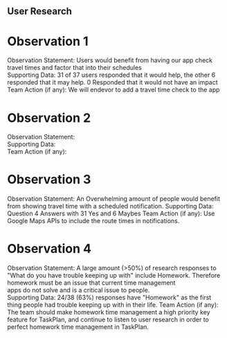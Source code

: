 ## User Research

# Observation 1
Observation Statement: Users would benefit from having our app check travel times and factor that into their schedules  
Supporting Data: 31 of 37 users responded that it would help, the other 6 responded that it may help. 0 Responded that it would not have an impact  
Team Action (if any): We will endevor to add a travel time check to the app  

# Observation 2
Observation Statement:   
Supporting Data:   
Team Action (if any):   

# Observation 3
Observation Statement: An Overwhelming amount of people would benefit from showing travel time with a scheduled notification. 
Supporting Data: Question 4 Answers with 31 Yes and 6 Maybes
Team Action (if any): Use Google Maps APIs to include the route times in notifications.

# Observation 4
Observation Statement: A large amount (>50%) of research responses to "What do you have trouble keeping 
up with" include Homework. Therefore homework must be an issue that current time management            
apps do not solve and is a critical issue to people.  
Supporting Data: 24/38 (63%) responses have "Homework" as the first thing people had trouble keeping up with in their life.
Team Action (if any): The team should make homework time management a high priority key feature for TaskPlan, and 
continue to listen to user research in order to perfect homework time management in TaskPlan. 
